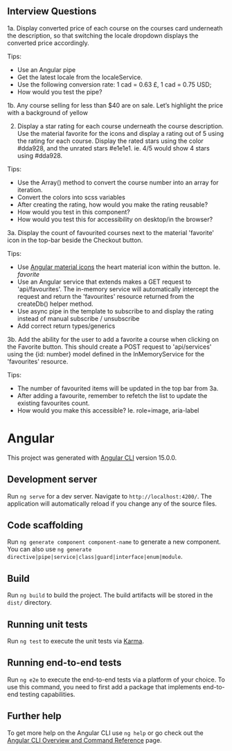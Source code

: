 ## Interview Questions

1a. Display converted price of each course on the courses card underneath the description, so that switching the locale dropdown displays the converted price accordingly.

Tips:

- Use an Angular pipe
- Get the latest locale from the localeService.
- Use the following conversion rate: 1 cad = 0.63 £, 1 cad = 0.75 USD;
- How would you test the pipe?

1b. Any course selling for less than $40 are on sale. Let’s highlight the price with a background of yellow

2. Display a star rating for each course underneath the course description. Use the material favorite for the icons and display a rating out of 5 using the rating for each course. Display the rated stars using the color #dda928, and the unrated stars #e1e1e1. ie. 4/5 would show 4 stars using #dda928.

Tips:

- Use the Array() method to convert the course number into an array for iteration.
- Convert the colors into scss variables
- After creating the rating, how would you make the rating reusable?
- How would you test in this component?
- How would you test this for accessibility on desktop/in the browser?

3a. Display the count of favourited courses next to the material 'favorite' icon in the top-bar beside the Checkout button.

Tips:

- Use [Angular material icons](https://fonts.google.com/icons) the heart material icon within the button. Ie. <i class="material-icons">favorite</i>
- Use an Angular service that extends makes a GET request to 'api/favourites'. The in-memory service will automatically intercept the request and return the 'favourites' resource returned from the createDb() helper method.
- Use async pipe in the template to subscribe to and display the rating instead of manual subscribe / unsubscribe
- Add correct return types/generics

3b. Add the ability for the user to add a favorite a course when clicking on the Favorite button. This should create a POST request to 'api/services' using the {id: number} model defined in the InMemoryService for the 'favourites' resource.

Tips:

- The number of favourited items will be updated in the top bar from 3a.
- After adding a favourite, remember to refetch the list to update the existing favourites count.
- How would you make this accessible? Ie. role=image, aria-label

# Angular

This project was generated with [Angular CLI](https://github.com/angular/angular-cli) version 15.0.0.

## Development server

Run `ng serve` for a dev server. Navigate to `http://localhost:4200/`. The application will automatically reload if you change any of the source files.

## Code scaffolding

Run `ng generate component component-name` to generate a new component. You can also use `ng generate directive|pipe|service|class|guard|interface|enum|module`.

## Build

Run `ng build` to build the project. The build artifacts will be stored in the `dist/` directory.

## Running unit tests

Run `ng test` to execute the unit tests via [Karma](https://karma-runner.github.io).

## Running end-to-end tests

Run `ng e2e` to execute the end-to-end tests via a platform of your choice. To use this command, you need to first add a package that implements end-to-end testing capabilities.

## Further help

To get more help on the Angular CLI use `ng help` or go check out the [Angular CLI Overview and Command Reference](https://angular.io/cli) page.
